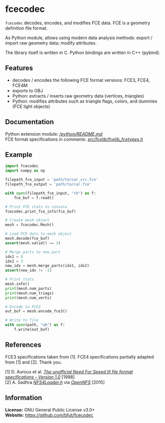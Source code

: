 # fcecodec
`fcecodec` decodes, encodes, and modifies FCE data. FCE is a geometry definition file format.

As Python module, allows using modern data analysis methods: export / import raw geometry data; modify attributes.

The library itself is written in C. Python bindings are written in C++ (pybind).

## Features
* decodes / encodes the following FCE format versions: FCE3, FCE4, FCE4M
* exports to OBJ
* Python: extracts / inserts raw geometry data (vertices, triangles)
* Python: modifies attributes such as triangle flags, colors, and dummies (FCE light objects)

## Documentation
Python extension module: [_/python/README.md_](/python/README.md)<br/>
FCE format specifications in comments: [_src/fcelib/fcelib_fcetypes.h_](/src/fcelib/fcelib_fcetypes.h)<br/>

## Example
```py
import fcecodec
import numpy as np

filepath_fce_input = 'path/to/car_src.fce'
filepath_fce_output = 'path/to/car.fce'

with open(filepath_fce_input, "rb") as f:
    fce_buf = f.read()

# Print FCE stats to console
fcecodec.print_fce_info(fce_buf)

# Create mesh object
mesh = fcecodec.Mesh()

# Load FCE data to mesh object
mesh.decode(fce_buf)
assert(mesh.valid() == 1)

# Merge parts to new part
idx1 = 0
idx2 = 3
new_idx = mesh.merge_parts(idx1, idx2)
assert(new_idx != -1)

# Print stats
mesh.info()
print(mesh.num_parts)
print(mesh.num_triags)
print(mesh.num_verts)

# Encode to FCE3
out_buf = mesh.encode_fce3()

# Write to file
with open(path, "wb") as f:
    f.write(out_buf)
```

## References
FCE3 specifications taken from [1]. FCE4 specifications partially adapted from [1] and [2]. Thank you.

[1] D. Auroux et al. [_The unofficial Need For Speed III file format specifications - Version 1.0_](/references/unofficial_nfs3_file_specs_10.txt) [1998]<br/>
[2] A. Sadhra [_NFS4Loader.h_](/references/OpenNFS/NFS4Loader.h) via [_OpenNFS_](https://github.com/OpenNFS) [2015]<br/>

## Information
__License:__ GNU General Public License v3.0+<br/>
__Website:__ <https://github.com/bfut/fcecodec>
